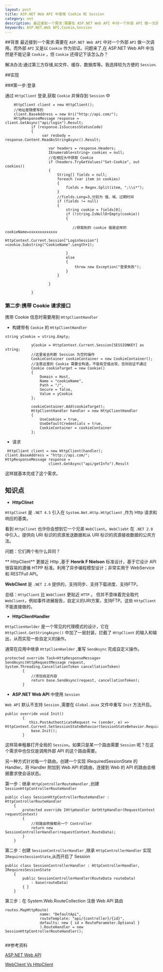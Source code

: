 ```yaml
---
layout: post
title: ASP.NET Web API 中使用 Cookie 和 Session 
category: net
description: 最近接到一个需求:需要在 ASP.NET Web API 中对一个外部 API 做一次调用。而外部 API 又是以 Cookie 作为验证。问题来了,在 ASP.NET Web API 中当然是不能记录 Cookie 那怎么办？
keywords: ASP.NET,Web API,Cookie,Session
--- 
```



##背景
最近接到一个需求:需要在 `ASP.NET Web API` 中对一个外部 `API` 做一次调用。而外部 `API` 又是以 `Cookie` 作为验证。问题来了,在 ASP.NET Web API 中当然是不能记录 `Cookie` ，但 `Cookie` 还得记下该怎么办？

解决办法:通过第三方存储,如文件、缓存、数据库等。我选择较为方便的 `Session`.

##实现

###第一步:登录

通过 `HttpClient` 登录,获取 `Cookie` 并保存到 `Session` 中

```
    HttpClient client = new HttpClient();
    //地址是随便写的
    client.BaseAddress = new Uri("http://api.com/"); 
    HttpResponseMessage response = client.GetAsync("api/login").Result;
            if (response.IsSuccessStatusCode)
            {
                 var resbody = response.Content.ReadAsStringAsync().Result;

                    var headers = response.Headers;
                    IEnumerable<string> cookies = null;
                    //在相应头中获取 Cookie 
                    if (headers.TryGetValues("Set-Cookie", out cookies))
                    {
                        String[] fields = null;
                        foreach (var item in cookies)
                        {
                            fields = Regex.Split(item, ";\\s*");
                        }
                        //fields.Leng=3,分别为 值、域、过期时间
                        if (fields != null)
                        {
                            string cookie = fields[0];
                            if (!string.IsNullOrEmpty(cookie))
                            {

                               //获取到的 cookie 值是这样的 cookieName=xxxxxxxxxxxxx
                                    HttpContext.Current.Session["LoginSession"] =cookie.Substring("CookieName".Length+1);              
                                
                            }
                            else 
                            {
                                throw new Exception("登录失败");
                            }
                        }

                    }

            }
```
### 第二步:携带 Cookie 请求接口
携带 Cookie 信息时需要用到 `HttpClientHandler` 
+ 构建带有 `Cookie` 的 `HttpClientHandler`

```
string yCookie = string.Empty;
           
            yCookie = HttpContext.Current.Session[SESSIONKEY] as string;
            //这里省去判断 Session 为空的操作
            CookieContainer cookieContainer = new CookieContainer();
            //注意这里的 Cookie 需要全构造，不能有空值出现，否则验证不通过
            Cookie cookieTarget = new Cookie()
            {
                Domain = Host,
                Name = "cookieName",
                Path = "/",
                Secure = false,
                Value = yCookie
            };

            cookieContainer.Add(cookieTarget);
            HttpClientHandler handler = new HttpClientHandler
            {
                UseCookies = true,
                UseDefaultCredentials = true,
                CookieContainer = cookieContainer
            };
```
+ 请求
```
 HttpClient client = new HttpClient(handler);
client.BaseAddress = "http://api.com/";
HttpResponseMessage response =
                    client.GetAsync("api/getInfo").Result
```
这样就基本完成了这个需求。

## 知识点
+ **HttpClinet** 

`HttpClinet` 是 `.NET 4.5` 引入在 `System.Net.Http.HttpClient` ,作为 Http 请求和响应的基类。

看到 `HttpClinet` 也许你会想到它一个兄弟 `WebClient`。`WebCliebt` 在 `.NET 2.0` 中引入，提供向 URI 标识的资源发送数据和从 URI 标识的资源接收数据的公共方法。

问题：它们两个有什么异同？

  ** HttpClient** 更接近 Http ,基于 **Henrik F Nielson** 标准设计，基于它设计 API 很容易的遵循 HTPP 标准。利用了异步编程模型设计；非常实用于 WebService 和 RESTFull API。
  
  **WebClient** 是 `.NET 2.0` 提供的，支持同步、支持下载进度、支持FTP。
  
  总结：`HttpClient` 比 `WebClient` 更贴近 `HTTP` 。 但并不意味着完全取代 `WebClient`，例如事件进展报告，自定义的URI方案，支持FTP。这些 `HttpClient` 不能直接做的。

+ **HttpClientHandler**

`HttpClienHanlder` 是一个常见的代理模式的设计，它在 `HttpClient.GetStringAsync()` 中加了一层封装，拦截了 `HttpClient` 的输入和输出，从而实现一些自定义的操作。

通常在应用中继承 `HttpClienHanlder` ,重写 `SendAsync` 完成自定义操作。

```
protected override Task<HttpResponseMessage> SendAsync(HttpRequestMessage request, System.Threading.CancellationToken cancellationToken)
        {
            //添加自定内容
            return base.SendAsync(request, cancellationToken);
        }
```
+ **ASP.NET Web API** 中使用 `Session` 

`Web API` 默认不支持 `Session` ,需要在 `Global.asax` 文件中重写 `Init` 方法开启。 

```
public override void Init()
        {
           this.PostAuthenticateRequest += (sender, e) => HttpContext.Current.SetSessionStateBehavior(SessionStateBehavior.Required);
            base.Init();
        }

```
这样简单粗暴打开全局的 `Session`。如果只是某一个路由需要 `Session` 呢？在这个需求中也仅仅是调用外部 API 的这个路由需要。

另一种方式针对每一个路由。创建一个实现 IRequiredSessionState 的 Handler。将 Handler 附加到 Web API 的路由，连接到 Web 的 API 的路由会根据要求使会话状态。

第一步：继承 `HttpControllerRouteHandler` ,创建 `SessionHttpControllerRouteHandler`

```
public class SessionHttpControllerRouteHandler : HttpControllerRouteHandler  
    {  
        protected override IHttpHandler GetHttpHandler(RequestContext requestContext)  
        {  
            //将路由转接都另一个 Controller
            return new SessionControllerHandler(requestContext.RouteData);  
        }  
    }
```
第二步：创建 `SessionControllerHandler` ,继承 `HttpControllerHandler` 实现 `IRequiresSessionState`,从而开启了 Session

```
public class SessionControllerHandler : HttpControllerHandler, IRequiresSessionState  
    {  
        public SessionControllerHandler(RouteData routeData)  
            : base(routeData)  
        { }  
    } 
```
第三步：在 System.Web.RouteCollection 注册 Web API 路由

```
routes.MapHttpRoute(  
                name: "DefaultApi",  
                routeTemplate: "api/{controller}/{id}",  
                defaults: new { id = RouteParameter.Optional }  
                ).RouteHandler = new SessionHttpControllerRouteHandler();  
   
```

##参考资料

[ASP.NET Web API](http://www.asp.net/web-api)

[WebClient Vs HttpClient](http://stackoverflow.com/questions/20530152/need-help-deciding-between-httpclient-and-webclient)